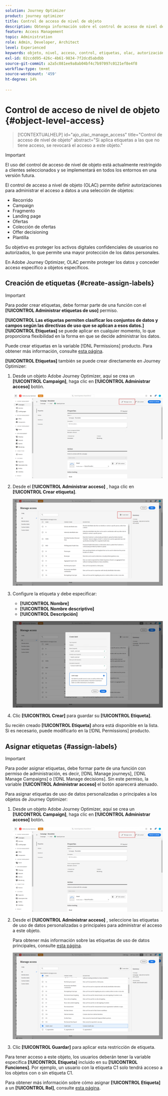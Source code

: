 ```yaml
---
solution: Journey Optimizer
product: journey optimizer
title: Control de acceso de nivel de objeto
description: Obtenga información sobre el control de acceso de nivel de objeto que le permite definir autorizaciones para administrar el acceso a datos a una selección de objetos
feature: Access Management
topic: Administration
role: Admin, Developer, Architect
level: Experienced
keywords: objeto, nivel, acceso, control, etiquetas, olac, autorización
exl-id: 02ccdd95-426c-4b61-9834-7f2dcd5abdbb
source-git-commit: a2a5c081ee9a8ab04bf4c7b97097c0121ef8e4f8
workflow-type: tm+mt
source-wordcount: '459'
ht-degree: 14%

---
```


# Control de acceso de nivel de objeto {#object-level-access}

>[!CONTEXTUALHELP]
>id="ajo_olac_manage_access"
>title="Control de acceso de nivel de objeto"
>abstract="Si aplica etiquetas a las que no tiene acceso, se revocará el acceso a este objeto."

>[!IMPORTANT]
>
>El uso del control de acceso de nivel de objeto está actualmente restringido a clientes seleccionados y se implementará en todos los entornos en una versión futura.

El control de acceso a nivel de objeto (OLAC) permite definir autorizaciones para administrar el acceso a datos a una selección de objetos:

*  Recorrido 
* Campaign
* Fragmento
* Landing page
* Ofertas
* Colección de ofertas
* Offer decisioning
* Plantilla

Su objetivo es proteger los activos digitales confidenciales de usuarios no autorizados, lo que permite una mayor protección de los datos personales.

En Adobe Journey Optimizer, OLAC permite proteger los datos y conceder acceso específico a objetos específicos.

## Creación de etiquetas {#create-assign-labels}

>[!IMPORTANT]
>
>Para poder crear etiquetas, debe formar parte de una función con el **[!UICONTROL Administrar etiquetas de uso]** permiso.

**[!UICONTROL Las etiquetas permiten clasificar los conjuntos de datos y campos según las directivas de uso que se aplican a esos datos.]** **[!UICONTROL Etiquetas]** se puede aplicar en cualquier momento, lo que proporciona flexibilidad en la forma en que se decide administrar los datos.

Puede crear etiquetas en la variable [!DNL Permissions] producto. Para obtener más información, consulte [esta página](https://experienceleague.adobe.com/docs/experience-platform/access-control/abac/permissions-ui/labels.html).

**[!UICONTROL Etiquetas]** también se puede crear directamente en Journey Optimizer:

1. Desde un objeto Adobe Journey Optimizer, aquí se crea un **[!UICONTROL Campaign]**, haga clic en **[!UICONTROL Administrar acceso]** botón.

   ![](assets/olac_1.png)

1. Desde el **[!UICONTROL Administrar acceso]** , haga clic en **[!UICONTROL Crear etiqueta]**.

   ![](assets/olac_2.png)

1. Configure la etiqueta y debe especificar:
   * **[!UICONTROL Nombre]**
   * **[!UICONTROL Nombre descriptivo]**
   * **[!UICONTROL Descripción]**

   ![](assets/olac_3.png)

1. Clic **[!UICONTROL Crear]** para guardar su **[!UICONTROL Etiqueta]**.

Su recién creado **[!UICONTROL Etiqueta]** ahora está disponible en la lista. Si es necesario, puede modificarlo en la [!DNL Permissions] producto.

## Asignar etiquetas {#assign-labels}

>[!IMPORTANT]
>
>Para poder asignar etiquetas, debe formar parte de una función con permiso de administración, es decir, [!DNL Manage journeys], [!DNL Manage Campaigns] o [!DNL Manage decisions]. Sin este permiso, la variable **[!UICONTROL Administrar acceso]** el botón aparecerá atenuado.

Para asignar etiquetas de uso de datos personalizadas o principales a los objetos de Journey Optimizer:

1. Desde un objeto Adobe Journey Optimizer, aquí se crea un **[!UICONTROL Campaign]**, haga clic en **[!UICONTROL Administrar acceso]** botón.

   ![](assets/olac_1.png)

1. Desde el **[!UICONTROL Administrar acceso]** , seleccione las etiquetas de uso de datos personalizadas o principales para administrar el acceso a este objeto.

   Para obtener más información sobre las etiquetas de uso de datos principales, consulte [esta página](https://experienceleague.adobe.com/docs/experience-platform/data-governance/labels/reference.html).

   ![](assets/olac_4.png)

1. Clic **[!UICONTROL Guardar]** para aplicar esta restricción de etiqueta.

Para tener acceso a este objeto, los usuarios deberán tener la variable específica **[!UICONTROL Etiqueta]** incluido en su **[!UICONTROL Funciones]**.
Por ejemplo, un usuario con la etiqueta C1 solo tendrá acceso a los objetos con o sin etiqueta C1.

Para obtener más información sobre cómo asignar **[!UICONTROL Etiqueta]** a un **[!UICONTROL Rol]**, consulte [esta página](https://experienceleague.adobe.com/docs/experience-platform/access-control/abac/permissions-ui/permissions.html#manage-labels-for-a-role).

